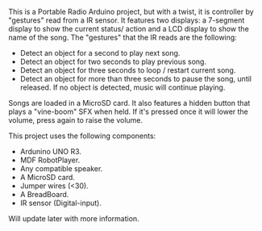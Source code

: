 This is a Portable Radio Arduino project, but with a twist, it is controller by "gestures" read from a IR sensor.
It features two displays: a 7-segment display to show the current status/ action and a LCD display to show the name of the song.
The "gestures" that the IR reads are the following:
  - Detect an object for a second to play next song.
  - Detect an object for two seconds to play previous song.
  - Detect an object for three seconds to loop / restart current song.
  - Detect an object for more than three seconds to pause the song, until released.
If no object is detected, music will continue playing.

Songs are loaded in a MicroSD card.
It also features a hidden button that plays a "vine-boom" SFX when held. If it's pressed once it will lower the volume, press again to raise the volume.

This project uses the following components:
 - Ardunino UNO R3.
 - MDF RobotPlayer.
 - Any compatible speaker.
 - A MicroSD card.
 - Jumper wires (<30).
 - A BreadBoard.
 - IR sensor (Digital-input).

Will update later with more information.
